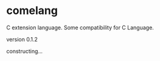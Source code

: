 # comelang

C extension language. Some compatibility for C Language.

version 0.1.2

constructing...

